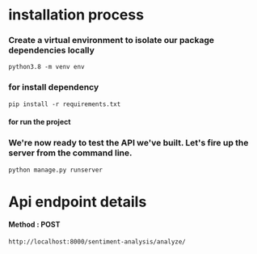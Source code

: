 # installation process 

### Create a virtual environment to isolate our package dependencies locally
`python3.8 -m venv env`

### for install dependency 
`pip install -r requirements.txt` 

#### for run the project 
### We're now ready to test the API we've built. Let's fire up the server from the command line.

`python manage.py runserver`



# Api endpoint details

#### Method : POST 
`http://localhost:8000/sentiment-analysis/analyze/`






